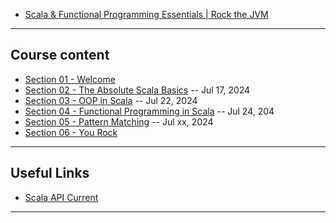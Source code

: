 * [Scala & Functional Programming Essentials | Rock the JVM](https://www.udemy.com/course/rock-the-jvm-scala-for-beginners/?couponCode=ST16MT70224)

***

## Course content

* [Section 01 - Welcome](https://github.com/muarshad01/Scala_Programming/blob/main/section_1_welcome.md)
* [Section 02 - The Absolute Scala Basics](https://github.com/muarshad01/Scala_Programming/blob/main/section_2_the_absolute_scala_basics.md) -- Jul 17, 2024
* [Section 03 - OOP in Scala](https://github.com/muarshad01/Scala_Programming/blob/main/section_3_oop_in_scala.md) -- Jul 22, 2024
* [Section 04 - Functional Programming in Scala](https://github.com/muarshad01/Scala_Programming/blob/main/section_4_functional_prog_in_scala.md) -- Jul 24, 204
* [Section 05 - Pattern Matching](https://github.com/muarshad01/Scala_Programming/blob/main/section_5_patter_matching.md) -- Jul xx, 2024
* [Section 06 - You Rock](https://github.com/muarshad01/Scala_Programming/blob/main/section_6_you_rock.md)

*** 

## Useful Links
* [Scala API Current](https://www.scala-lang.org/api/current/)

*** 
